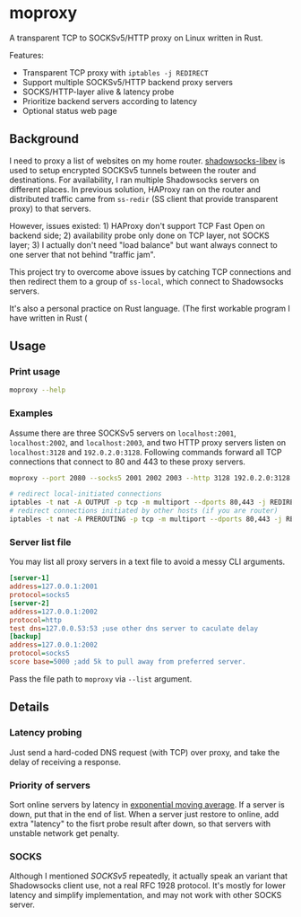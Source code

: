 # moproxy

A transparent TCP to SOCKSv5/HTTP proxy on Linux written in Rust.

Features:

 * Transparent TCP proxy with `iptables -j REDIRECT`
 * Support multiple SOCKSv5/HTTP backend proxy servers
 * SOCKS/HTTP-layer alive & latency probe
 * Prioritize backend servers according to latency
 * Optional status web page


## Background

I need to proxy a list of websites on my home router.
[shadowsocks-libev](https://github.com/shadowsocks/shadowsocks-libev) is used
to setup encrypted SOCKSv5 tunnels between the router and destinations.
For availability, I ran multiple Shadowsocks servers on different places.
In previous solution, HAProxy ran on the router and distributed traffic came
from `ss-redir` (SS client that provide transparent proxy) to that servers.

However, issues existed: 1) HAProxy don't support TCP Fast Open on backend
side; 2) availability probe only done on TCP layer, not SOCKS layer; 3) I
actually don't need "load balance" but want always connect to one server
that not behind "traffic jam".

This project try to overcome above issues by catching TCP connections and
then redirect them to a group of `ss-local`, which connect to Shadowsocks
servers.

It's also a personal practice on Rust language. (The first workable program
I have written in Rust (

## Usage

### Print usage
```bash
moproxy --help
```
### Examples

Assume there are three SOCKSv5 servers on `localhost:2001`, `localhost:2002`,
and `localhost:2003`, and two HTTP proxy servers listen on `localhost:3128`
and `192.0.2.0:3128`.
Following commands forward all TCP connections that connect to 80 and 443 to
these proxy servers.

```bash
moproxy --port 2080 --socks5 2001 2002 2003 --http 3128 192.0.2.0:3128

# redirect local-initiated connections
iptables -t nat -A OUTPUT -p tcp -m multiport --dports 80,443 -j REDIRECT --to-port 2080
# redirect connections initiated by other hosts (if you are router)
iptables -t nat -A PREROUTING -p tcp -m multiport --dports 80,443 -j REDIRECT --to-port 2080
```

### Server list file
You may list all proxy servers in a text file to avoid a messy CLI arguments.

```ini
[server-1]
address=127.0.0.1:2001
protocol=socks5
[server-2]
address=127.0.0.1:2002
protocol=http
test dns=127.0.0.53:53 ;use other dns server to caculate delay
[backup]
address=127.0.0.1:2002
protocol=socks5
score base=5000 ;add 5k to pull away from preferred server.
```

Pass the file path to `moproxy` via `--list` argument.

## Details

### Latency probing

Just send a hard-coded DNS request (with TCP) over proxy,
and take the delay of receiving a response.

### Priority of servers

Sort online servers by latency in
[exponential moving average](https://en.wikipedia.org/wiki/Moving_average#Exponential_moving_average).
If a server is down, put that in the end of list.
When a server just restore to online, add extra "latency" to the fisrt probe
result after down, so that servers with unstable network get penalty.

### SOCKS

Although I mentioned *SOCKSv5* repeatedly, it actually speak an variant that
Shadowsocks client use, not a real RFC 1928 protocol. It's mostly for lower
latency and simplify implementation, and may not work with other SOCKS server.

